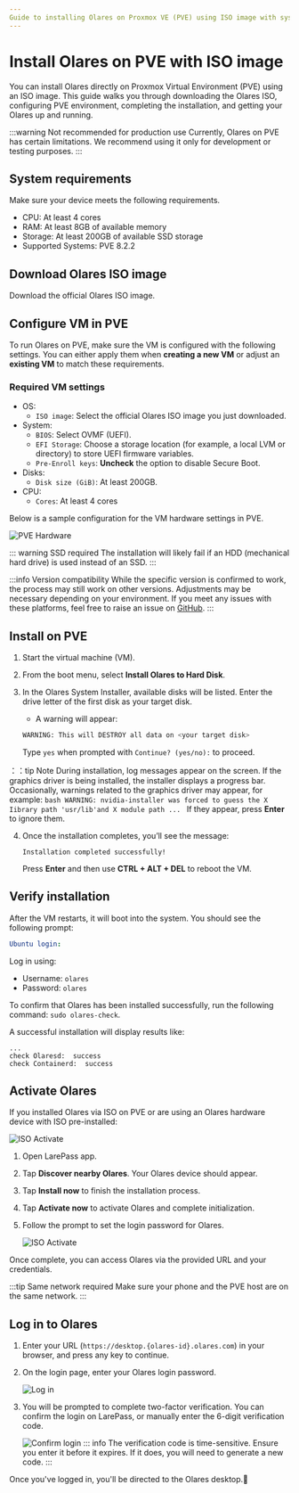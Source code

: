 ```yaml
---
Guide to installing Olares on Proxmox VE (PVE) using ISO image with system requirements, VM configuration, installation, and step-by-step activation instructions.
---
```

# Install Olares on PVE with ISO image
You can install Olares directly on Proxmox Virtual Environment (PVE) using an ISO image. This guide walks you through downloading the Olares ISO, configuring PVE environment, completing the installation, and getting your Olares up and running.

:::warning Not recommended for production use
Currently, Olares on PVE has certain limitations. We recommend using it only for development or testing purposes.
:::

<!--@include: ./reusables.md{45,51}-->


## System requirements
Make sure your device meets the following requirements.

- CPU: At least 4 cores
- RAM: At least 8GB of available memory
- Storage: At least 200GB of available SSD storage
- Supported Systems: PVE 8.2.2
## Download Olares ISO image
Download the official Olares ISO image.

## Configure VM in PVE

To run Olares on PVE, make sure the VM is configured with the following settings. You can either apply them when **creating a new VM** or adjust an **existing VM** to match these requirements.

### Required VM settings

- OS:
  - `ISO image`: Select the official Olares ISO image you just downloaded.
- System:
  - `BIOS`: Select OVMF (UEFI).
  - `EFI Storage`: Choose a storage location (for example, a local LVM or directory) to store UEFI firmware variables.
  - `Pre-Enroll keys`: **Uncheck** the option to disable Secure Boot.
- Disks:
  - `Disk size (GiB)`: At least 200GB.
- CPU:
  - `Cores`: At least 4 cores

Below is a sample configuration for the VM hardware settings in PVE. 

![PVE Hardware](/images/developer/install/pve-hardware.png#bordered)

::: warning SSD required
The installation will likely fail if an HDD (mechanical hard drive) is used instead of an SSD.
:::

:::info Version compatibility
While the specific version is confirmed to work, the process may still work on other versions. Adjustments may be necessary depending on your environment. If you meet any issues with these platforms, feel free to raise an issue on [GitHub](https://github.com/beclab/Olares/issues/new).
:::

## Install on PVE

1. Start the virtual machine (VM).
2. From the boot menu, select **Install Olares to Hard Disk**.
3. In the Olares System Installer, available disks will be listed. Enter the drive letter of the first disk as your target disk.

    - A warning will appear:

    ```bash
    WARNING: This will DESTROY all data on <your target disk>
    ```

    Type `yes` when prompted with `Continue? (yes/no):` to proceed.

：：tip Note
During installation, log messages appear on the screen. If the graphics driver is being installed, the installer displays a progress bar. Occasionally, warnings related to the graphics driver may appear, for example:
    ```bash
    WARNING: nvidia-installer was forced to guess the X Iibrary path 'usr/lib'and X module path ...
    ```
If they appear, press **Enter** to ignore them.

4. Once the installation completes, you’ll see the message:

    ```
    Installation completed successfully!
    ```

    Press **Enter** and then use **CTRL + ALT + DEL** to reboot the VM.

## Verify installation

After the VM restarts, it will boot into the system. You should see the following prompt:

```yaml
Ubuntu login:
```

Log in using:

- Username: `olares`
- Password: `olares`

To confirm that Olares has been installed successfully, run the following command: `sudo olares-check`.

A successful installation will display results like:

```
...
check Olaresd:  success
check Containerd:  success
```

## Activate Olares

If you installed Olares via ISO on PVE or are using an Olares hardware device with ISO pre-installed:

![ISO Activate](/images/manual/larepass/iso-activate.png#bordered)

1. Open LarePass app.

2. Tap **Discover nearby Olares**. Your Olares device should appear.

3. Tap **Install now** to finish the installation process.

4. Tap **Activate now** to activate Olares and complete initialization.

5. Follow the prompt to set the login password for Olares.

   ![ISO Activate](/images/manual/larepass/iso-activate-2.png#bordered)

Once complete, you can access Olares via the provided URL and your credentials.

:::tip Same network required
Make sure your phone and the PVE host are on the same network.
:::

## Log in to Olares

1. Enter your URL (`https://desktop.{olares-id}.olares.com`) in your browser, and press any key to continue.
2. On the login page, enter your Olares login password.

   ![Log in](/images/manual/get-started/log-in.png#bordered)
3. You will be prompted to complete two-factor verification. You can confirm the login on LarePass, or manually enter the 6-digit verification code.

   ![Confirm login](/images/manual/larepass/confirm-login.png#bordered)
   ::: info
   The verification code is time-sensitive. Ensure you enter it before it expires. If it does, you will need to generate a new code.
   :::

Once you've logged in, you'll be directed to the Olares desktop.🎉

<!--@include: ./reusables.md{39,43}-->